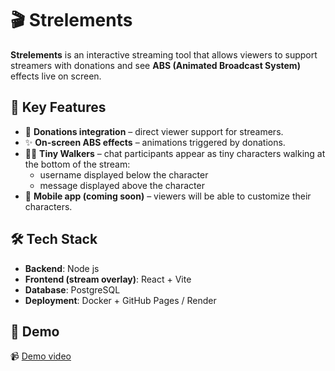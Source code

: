 # 🎬 Strelements

**Strelements** is an interactive streaming tool that allows viewers to support streamers with donations and see **ABS (Animated Broadcast System)** effects live on screen.  

## 🚀 Key Features
- 💸 **Donations integration** – direct viewer support for streamers.  
- ✨ **On-screen ABS effects** – animations triggered by donations.  
- 🧍‍♂️ **Tiny Walkers** – chat participants appear as tiny characters walking at the bottom of the stream:  
  - username displayed below the character  
  - message displayed above the character  
- 📱 **Mobile app (coming soon)** – viewers will be able to customize their characters.  

## 🛠️ Tech Stack
- **Backend**: Node js  
- **Frontend (stream overlay)**: React + Vite  
- **Database**: PostgreSQL  
- **Deployment**: Docker + GitHub Pages / Render  

## 📸 Demo
📹 [Demo video](https://youtu.be/atrAwO-xkvU)

```markdown

